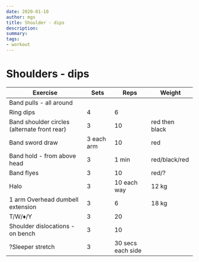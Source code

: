```yaml
---
date: 2020-01-10
author: mgs
title: Shoulder - dips
description: 
summary: 
tags: 
- workout
---
```

# Shoulders - dips
|Exercise |Sets  |Reps  |  Weight|
|--|--|--|--|
|Band pulls - all around||||
|Ring dips|4|6|
|Band shoulder circles (alternate front rear)|3|10|red then black|
|Band sword draw|3 each arm|10|red|
|Band hold - from above head|3|1 min|red/black/red|
|Band flyes|3|10|red/?|
|Halo|3|10 each way|12 kg|
|1 arm Overhead dumbell extension|3|6|18 kg|
|T/W/♦/Y|3|20||
|Shoulder dislocations - on bench|3|10||
|?Sleeper stretch|3|30 secs each side|



<!--stackedit_data:
eyJoaXN0b3J5IjpbMzE1OTUxODU3XX0=
-->